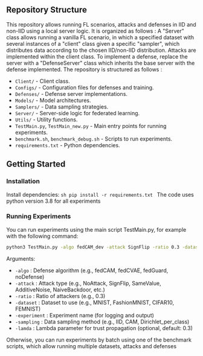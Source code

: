 ## Repository Structure

This repository allows running FL scenarios, attacks and defenses in IID and non-IID using a local server logic. It is organized as follows : A "Server" class allows running a vanilla FL scenario, in which a specified dataset with several instances of a "client" class given a specific "sampler", which distributes data according to the chosen IID/non-IID distribution. Attacks are implemented within the client class. To implement a defense, replace the server with a "DefenseServer" class which inherits the base server with the defense implemented. 
The repository is structured as follows :

- `Client/` - Client class.
- `Configs/` - Configuration files for defenses and training.
- `Defenses/` - Defense server implementations.
- `Models/` - Model architectures.
- `Samplers/` - Data sampling strategies.
- `Server/` - Server-side logic for federated learning.
- `Utils/` - Utility functions.
- `TestMain.py`, `TestMain_new.py` - Main entry points for running experiments.
- `benchmark.sh`, `benchmark_debug.sh` - Scripts to run experiments.
- `requirements.txt` - Python dependencies.

## Getting Started

### Installation

Install dependencies:
    ```sh
    pip install -r requirements.txt
    ```
The code uses python version 3.8 for all experiments

### Running Experiments

You can run experiments using the main script TestMain.py, for example with the following command:

```sh
python3 TestMain.py -algo fedCAM_dev -attack SignFlip -ratio 0.3 -dataset FashionMNIST -experiment debug -sampling CAM -lamda 0.3
```

Arguments:
- `-algo` : Defense algorithm (e.g., fedCAM, fedCVAE, fedGuard, noDefense)
- `-attack` : Attack type (e.g., NoAttack, SignFlip, SameValue, AdditiveNoise, NaiveBackdoor, etc.)
- `-ratio` : Ratio of attackers (e.g., 0.3)
- `-dataset` : Dataset to use (e.g., MNIST, FashionMNIST, CIFAR10, FEMNIST)
- `-experiment` : Experiment name (for logging and output)
- `-sampling` : Data sampling method (e.g., IID, CAM, Dirichlet_per_class)
- `-lamda` : Lambda parameter for trust propagation (optional, default: 0.3)

Otherwise, you can run experiments by batch using one of the benchmark scripts, which allow running multiple datasets, attacks and defenses